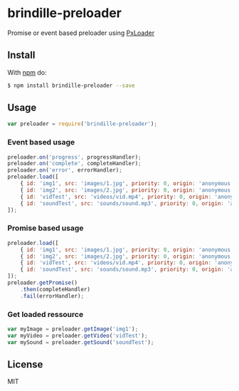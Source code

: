 # brindille-preloader

Promise or event based preloader using [PxLoader](https://github.com/thinkpixellab/PxLoader)

## Install
With [npm](http://npmjs.org) do:

```bash
$ npm install brindille-preloader --save
```

## Usage

```js
var preloader = require('brindille-preloader');
```

### Event based usage

```js
preloader.on('progress', progressHandler);
preloader.on('complete', completeHandler);
preloader.on('error', errorHandler);
preloader.load([
    { id: 'img1', src: 'images/1.jpg', priority: 0, origin: 'anonymous' },
    { id: 'img2', src: 'images/2.jpg', priority: 0, origin: 'anonymous' },
    { id: 'vidTest', src: 'videos/vid.mp4', priority: 0, origin: 'anonymous' },
    { id: 'soundTest', src: 'sounds/sound.mp3', priority: 0, origin: 'anonymous' }
]);
```

### Promise based usage

```js
preloader.load([
    { id: 'img1', src: 'images/1.jpg', priority: 0, origin: 'anonymous' },
    { id: 'img2', src: 'images/2.jpg', priority: 0, origin: 'anonymous' },
    { id: 'vidTest', src: 'videos/vid.mp4', priority: 0, origin: 'anonymous' },
    { id: 'soundTest', src: 'sounds/sound.mp3', priority: 0, origin: 'anonymous' }
]);
preloader.getPromise()
    .then(completeHandler)
    .fail(errorHandler);
```

### Get loaded ressource

```js
var myImage = preloader.getImage('img1');
var myVideo = preloader.getVideo('vidTest');
var mySound = preloader.getSound('soundTest');
```

## License

MIT